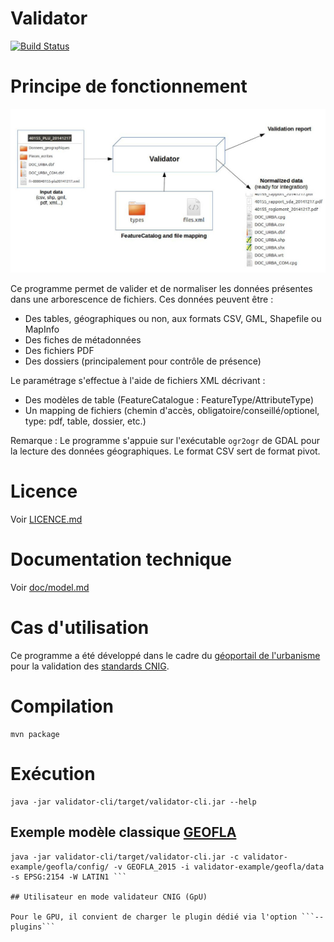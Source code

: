 # Validator

[![Build Status](https://travis-ci.org/IGNF/validator.svg?branch=master)](https://travis-ci.org/IGNF/validator)

# Principe de fonctionnement

![Working principle](doc/principe.jpg)

Ce programme permet de valider et de normaliser les données présentes dans une arborescence de fichiers. Ces données peuvent être :

* Des tables, géographiques ou non, aux formats CSV, GML, Shapefile ou MapInfo
* Des fiches de métadonnées
* Des fichiers PDF
* Des dossiers (principalement pour contrôle de présence)

Le paramétrage s'effectue à l'aide de fichiers XML décrivant :

* Des modèles de table (FeatureCatalogue : FeatureType/AttributeType)
* Un mapping de fichiers (chemin d'accès, obligatoire/conseillé/optionel, type: pdf, table, dossier, etc.)

Remarque : Le programme s'appuie sur l'exécutable ```ogr2ogr``` de GDAL pour la lecture des données géographiques. Le format CSV sert de format pivot.

# Licence

Voir [LICENCE.md](LICENCE.md)

# Documentation technique

Voir [doc/model.md](doc/model.md)


# Cas d'utilisation

Ce programme a été développé dans le cadre du [géoportail de l'urbanisme](https://www.geoportail-urbanisme.gouv.fr) pour la validation des [standards CNIG](https://www.geoportail-urbanisme.gouv.fr/standard/).


# Compilation

```
mvn package
```

# Exécution

```
java -jar validator-cli/target/validator-cli.jar --help
```

## Exemple modèle classique [GEOFLA](validator-example/geofla/README.md)

```
java -jar validator-cli/target/validator-cli.jar -c validator-example/geofla/config/ -v GEOFLA_2015 -i validator-example/geofla/data -s EPSG:2154 -W LATIN1 ```

## Utilisateur en mode validateur CNIG (GpU)

Pour le GPU, il convient de charger le plugin dédié via l'option ```--plugins```
